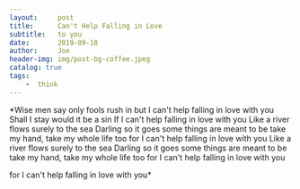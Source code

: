 ```yaml
---
layout:     post
title:      Can't Help Falling in Love
subtitle:   to you
date:       2019-09-18
author:     Joe
header-img: img/post-bg-coffee.jpeg
catalog: true
tags:
    -  think   
---
```


*Wise men say only fools rush in
but I can't help falling in love with you
Shall I stay
would it be a sin
If I can't help falling in love with you
Like a river flows surely to the sea
Darling so it goes
some things are meant to be
take my hand, take my whole life too
for I can't help falling in love with you
Like a river flows surely to the sea
Darling so it goes
some things are meant to be
take my hand, take my whole life too
for I can't help falling in love with you

for I can't help falling in love with you*
